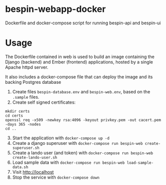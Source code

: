 bespin-webapp-docker
====================

Dockerfile and docker-compose script for running bespin-api and bespin-ui

# Usage

The Dockerfile contained in web is used to build an image containing the Django (backend) and Ember (frontend) applications, hosted by a single Apache httpd server.

It also includes a docker-compose file that can deploy the image and its backing Postgres database

1. Create files `bespin-database.env` and `bespin-web.env`, based on the `.sample` files.
2. Create self signed certificates: 
```
mkdir certs
cd certs
openssl req -x509 -newkey rsa:4096 -keyout privkey.pem -out cacert.pem -days 365 -nodes
cd ..
```
3. Start the application with `docker-compose up -d`
4. Create a django superuser with `docker-compose run bespin-web create-superuser.sh`
5. Create a lando user (and token) with `docker-compose run bespin-web create-lando-user.sh`
6. Load sample data with `docker-compose run bespin-web load-sample-data.sh`
7. Visit [http://localhost](http://localhost)
8. Stop the service with `docker-compose down`
